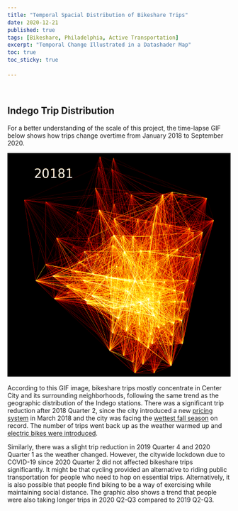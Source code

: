 ```yaml
---
title: "Temporal Spacial Distribution of Bikeshare Trips"
date: 2020-12-21
published: true
tags: [Bikeshare, Philadelphia, Active Transportation]
excerpt: "Temporal Change Illustrated in a Datashader Map"
toc: true
toc_sticky: true

---
```


<br>

## Indego Trip Distribution

For a better understanding of the scale of this project, the time-lapse GIF below shows how trips change overtime from January 2018 to September 2020.<br>

![ds_map](https://raw.githubusercontent.com/chelsang/MUSA550-final/master/assets/images/bike_trips_quarter.gif)

According to this GIF image, bikeshare trips mostly concentrate in Center City and its surrounding neighborhoods, following the same trend as the geographic distribution of the Indego stations. There was a significant trip reduction after 2018 Quarter 2, since the city introduced a new [pricing system](https://www.phila.gov/2018-03-12-indego-bike-share-announces-new-pass-options-and-pricing-adjustments/) in March 2018 and the city was facing the [wettest fall season](https://bicyclecoalition.org/2019-fall-bike-counts-show-bicycling-was-increasing-before-covid-19/) on record. The number of trips went back up as the weather warmed up and [electric bikes were introduced](https://www.phila.gov/2019-05-02-indego-announces-expansion-of-its-electric-bike-fleet-new-stations/).

Similarly, there was a slight trip reduction in 2019 Quarter 4 and 2020 Quarter 1 as the weather changed. However, the citywide lockdown due to COVID-19 since 2020 Quarter 2 did not affected bikeshare trips significantly. It might be that cycling provided an alternative to riding public transportation for people who need to hop on essential trips. Alternatively, it is also possible that people find biking to be a way of exercising while maintaining social distance. The graphic also shows a trend that people were also taking longer trips in 2020 Q2-Q3 compared to 2019 Q2-Q3.


